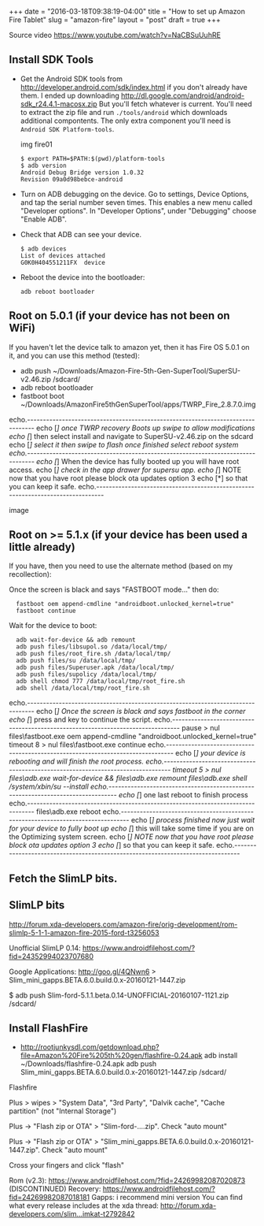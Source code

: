 +++
date = "2016-03-18T09:38:19-04:00"
title = "How to set up Amazon Fire Tablet"
slug = "amazon-fire"
layout = "post"
draft = true
+++

Source video https://www.youtube.com/watch?v=NaCBSuUuhRE

## Install SDK Tools

- Get the Android SDK tools from http://developer.android.com/sdk/index.html if you don't 
  already have them. I ended up downloading
  http://dl.google.com/android/android-sdk_r24.4.1-macosx.zip
  But you'll fetch whatever is current. You'll need to extract the zip file
  and run `./tools/android` which downloads additional compontents. The only
  extra component you'll need is `Android SDK Platform-tools`.

  img fire01

      $ export PATH=$PATH:$(pwd)/platform-tools
      $ adb version
      Android Debug Bridge version 1.0.32
      Revision 09a0d98bebce-android

- Turn on ADB debugging on the device. Go to settings, Device Options, and tap the serial number
  seven times. This enables a new menu called "Developer options". In "Developer Options", under 
  "Debugging" choose "Enable ADB".

- Check that ADB can see your device.

      $ adb devices
      List of devices attached
      G0K0H404551211FX	device

- Reboot the device into the bootloader:

      adb reboot bootloader

## Root on 5.0.1 (if your device has not been on WiFi)

If you haven't let the device talk to amazon yet, then it has Fire OS 5.0.1 on it, and you can use this method (tested):

- adb push ~/Downloads/Amazon-Fire-5th-Gen-SuperTool/SuperSU-v2.46.zip /sdcard/
- adb reboot bootloader
- fastboot boot ~/Downloads/AmazonFire5thGenSuperTool/apps/TWRP_Fire_2.8.7.0.img

echo.--------------------------------------------------------------------------------
echo [*] once TWRP recovery Boots up swipe to allow modifications
echo [*] then select install and navigate to SuperSU-v2.46.zip on the sdcard
echo [*] select it then swipe to flash once finished select reboot system
echo.--------------------------------------------------------------------------------
echo [*] When the device has fully booted up you will have root access. 
echo [*] check in the app drawer for supersu app. 
echo [*] NOTE now that you have root please block ota updates option 3 
echo [*] so that you can keep it safe. 
echo.--------------------------------------------------------------------------------

image

## Root on >= 5.1.x (if your device has been used a little already)

If you have, then you need to use the alternate method (based on my recollection):

  Once the screen is black and says "FASTBOOT mode..." then do:

      fastboot oem append-cmdline "androidboot.unlocked_kernel=true"
      fastboot continue

  Wait for the device to boot:

      adb wait-for-device && adb remount
      adb push files/libsupol.so /data/local/tmp/
      adb push files/root_fire.sh /data/local/tmp/
      adb push files/su /data/local/tmp/
      adb push files/Superuser.apk /data/local/tmp/
      adb push files/supolicy /data/local/tmp/
      adb shell chmod 777 /data/local/tmp/root_fire.sh
      adb shell /data/local/tmp/root_fire.sh


echo.--------------------------------------------------------------------------------
echo [*] Once the screen is black and says fastboot in the corner
echo [*] press and key to continue the script.
echo.--------------------------------------------------------------------------------
pause > nul
files\fastboot.exe oem append-cmdline "androidboot.unlocked_kernel=true"
timeout 8 > nul
files\fastboot.exe continue
echo.--------------------------------------------------------------------------------
echo [*] your device is rebooting and will finish the root process.
echo.--------------------------------------------------------------------------------
timeout 5 > nul
files\adb.exe wait-for-device && files\adb.exe remount
files\adb.exe shell /system/xbin/su --install
echo.--------------------------------------------------------------------------------
echo [*] one last reboot to finish process
echo.--------------------------------------------------------------------------------
files\adb.exe reboot
echo.--------------------------------------------------------------------------------
echo [*] process finished now just wait for your device to fully boot up
echo [*] this will take some time if you are on the Optimizing system screen.
echo [*] NOTE now that you have root please block ota updates option 3 
echo [*] so that you can keep it safe. 
echo.--------------------------------------------------------------------------------

## Fetch the SlimLP bits.

## SlimLP bits

http://forum.xda-developers.com/amazon-fire/orig-development/rom-slimlp-5-1-1-amazon-fire-2015-ford-t3256053

Unofficial SlimLP 0.14: https://www.androidfilehost.com/?fid=24352994023707680

Google Applications: http://goo.gl/4QNwn6 > Slim_mini_gapps.BETA.6.0.build.0.x-20160121-1447.zip

$ adb push Slim-ford-5.1.1.beta.0.14-UNOFFICIAL-20160107-1121.zip /sdcard/

## Install FlashFire

- http://rootjunkysdl.com/getdownload.php?file=Amazon%20Fire%205th%20gen/flashfire-0.24.apk
  adb install ~/Downloads/flashfire-0.24.apk
  adb push Slim_mini_gapps.BETA.6.0.build.0.x-20160121-1447.zip /sdcard/

Flashfire

Plus > wipes > "System Data", "3rd Party", "Dalvik cache", "Cache partition" (not "Internal Storage")

Plus -> "Flash zip or OTA" > "Slim-ford-....zip". Check "auto mount"

Plus -> "Flash zip or OTA" > "Slim_mini_gapps.BETA.6.0.build.0.x-20160121-1447.zip". Check "auto mount"

Cross your fingers and click "flash"

Rom (v2.3): https://www.androidfilehost.com/?fid=24269982087020873 (DISCONTINUED)
Recovery: https://www.androidfilehost.com/?fid=24269982087018181
Gapps: i recommend mini version 
You can find what every release includes at the xda thread: http://forum.xda-developers.com/slim...imkat-t2792842

